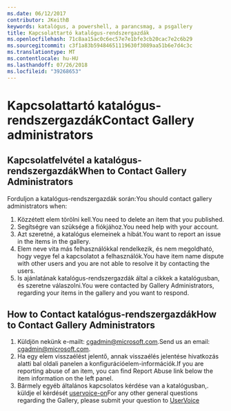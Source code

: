 ```yaml
---
ms.date: 06/12/2017
contributor: JKeithB
keywords: katalógus, a powershell, a parancsmag, a psgallery
title: Kapcsolattartó katalógus-rendszergazdák
ms.openlocfilehash: 71c8aa15ac0c6ec57e7e1bfe3cb20cac7e2c6b29
ms.sourcegitcommit: c3f1a83b59484651119630f3089aa51b6e7d4c3c
ms.translationtype: MT
ms.contentlocale: hu-HU
ms.lasthandoff: 07/26/2018
ms.locfileid: "39268653"
---
```

# <a name="contact-gallery-administrators"></a><span data-ttu-id="30743-103">Kapcsolattartó katalógus-rendszergazdák</span><span class="sxs-lookup"><span data-stu-id="30743-103">Contact Gallery administrators</span></span>

## <a name="when-to-contact-gallery-administrators"></a><span data-ttu-id="30743-104">Kapcsolatfelvétel a katalógus-rendszergazdák</span><span class="sxs-lookup"><span data-stu-id="30743-104">When to Contact Gallery Administrators</span></span>

<span data-ttu-id="30743-105">Forduljon a katalógus-rendszergazdák során:</span><span class="sxs-lookup"><span data-stu-id="30743-105">You should contact gallery administrators when:</span></span>

1. <span data-ttu-id="30743-106">Közzétett elem törölni kell.</span><span class="sxs-lookup"><span data-stu-id="30743-106">You need to delete an item that you published.</span></span>
2. <span data-ttu-id="30743-107">Segítségre van szüksége a fiókjához.</span><span class="sxs-lookup"><span data-stu-id="30743-107">You need help with your account.</span></span>
3. <span data-ttu-id="30743-108">Azt szeretné, a katalógus elemeinek a hibát.</span><span class="sxs-lookup"><span data-stu-id="30743-108">You want to report an issue in the items in the gallery.</span></span>
4. <span data-ttu-id="30743-109">Elem neve vita más felhasználókkal rendelkezik, és nem megoldható, hogy vegye fel a kapcsolatot a felhasználók.</span><span class="sxs-lookup"><span data-stu-id="30743-109">You have item name dispute with other users and you are not able to resolve it by contacting the users.</span></span>
5. <span data-ttu-id="30743-110">Is ajánlatának katalógus-rendszergazdák által a cikkek a katalógusban, és szeretne válaszolni.</span><span class="sxs-lookup"><span data-stu-id="30743-110">You were contacted by Gallery Administrators, regarding your items in the gallery and you want to respond.</span></span>

## <a name="how-to-contact-gallery-administrators"></a><span data-ttu-id="30743-111">How to Contact katalógus-rendszergazdák</span><span class="sxs-lookup"><span data-stu-id="30743-111">How to Contact Gallery Administrators</span></span>

1. <span data-ttu-id="30743-112">Küldjön nekünk e-mailt: cgadmin@microsoft.com.</span><span class="sxs-lookup"><span data-stu-id="30743-112">Send us an email: cgadmin@microsoft.com.</span></span>
2. <span data-ttu-id="30743-113">Ha egy elem visszaélést jelentő, annak visszaélés jelentése hivatkozás alatti bal oldali panelen a konfigurációelem-információk.</span><span class="sxs-lookup"><span data-stu-id="30743-113">If you are reporting abuse of an item, you can find Report Abuse link below the item information on the left panel.</span></span>
3. <span data-ttu-id="30743-114">Bármely egyéb általános kapcsolatos kérdése van a katalógusban,. küldje el kérdését [uservoice-on](http://windowsserver.uservoice.com/forums/301869-powershell)</span><span class="sxs-lookup"><span data-stu-id="30743-114">For any other general questions regarding the Gallery, please submit your question to [UserVoice](http://windowsserver.uservoice.com/forums/301869-powershell)</span></span>